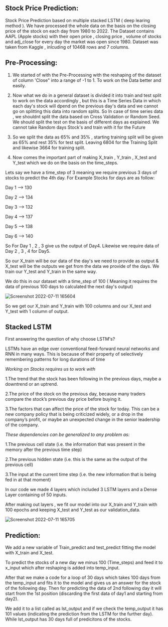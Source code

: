 
## Stock Price Prediction:

Stock Price Prediction based on multiple stacked LSTM ( deep learing method ). We have processed the whole data on the basis on the closing price of the stock on each day from 1980 to 2022.
The Dataset contains AAPL (Apple stocks) with their open price , closing price , volume of stocks and adj_close for every day the market was open since 1980.
Dataset was taken from Kaggle , inlcuding of 10468 rows and 7 columns.



## Pre-Processing:
1. We started of with the Pre-Processing with the reshaping of the dataset of column 'Close" into a range of -1 to 1. To work on the Data better and easily.

2. Now what we do in a general dataset is divided it into train and test split to work on the data accordingly , but this is a Time Series Data in which each day's stock will dpend on the previous day's data and we cannot go on splitting this data into random splits. So In case of time series data , we shouldnt split the data based on Cross Validation or Random Seed. We should split the test on the basis of different days as explained. We cannot take Random days Stock's and train with it for the Future

3. So we split the data as 65% and 35% , starting training split will be given as 65% and rest 35% for test split. Leaving 6804 for the Training Split and likewise 3664 for training split.

4. Now comes the important part of making X_train , Y_train , X_test and Y_test which we do on the basis on the time_steps.

Lets say we have a time_step of 3 meaning we require previous 3 days of stocks to predict the 4th day.
For Example Stocks for days are as follow:

Day 1 --> 130

Day 2 --> 134

Day 3 --> 132

Day 4 --> 137

Day 5 --> 138

Day 6 --> 140

So For Day 1 , 2 , 3 give us the output of Day4. Likewise we require data of Day 2 , 3 , 4 for Day5.

So our X_train will be our data of the day's we need to provide as output & X_test will be the outputs we get from the data we provide of the days.
We train our Y_test and Y_train in the same way.

We do this in our dataset with a time_step of 100 ( Meaning it requires the data of previous 100 days to calculated the next day's output)





![Screenshot 2022-07-11 165604](https://user-images.githubusercontent.com/87512533/178254202-edf37cee-5720-4524-ad45-defe5e92ef9d.png)




So we get our X_train and Y_train with 100 columns and our X_test and Y_test with 1 column of output.



## Stacked LSTM

First answering the question of why choose LSTM's?

LSTMs have an edge over conventional feed-forward neural networks and RNN in many ways. This is because of their property of selectively remembering patterns for long durations of time

*Working on Stocks requires us to work with*

1.The trend that the stock has been following in the previous days, maybe a downtrend or an uptrend.

2.The price of the stock on the previous day, because many traders compare the stock’s previous day price before buying it.

3.The factors that can affect the price of the stock for today. This can be a new company policy that is being criticized widely, or a drop in the company’s profit, or maybe an unexpected change in the senior leadership of the company.

*These dependencies can be generalized to any problem as:*

1.The previous cell state (i.e. the information that was present in the memory after the previous time step)

2.The previous hidden state (i.e. this is the same as the output of the previous cell)

3.The input at the current time step (i.e. the new information that is being fed in at that moment)


In our code we made 4 layers which included 3 LSTM layers and a Dense Layer containing of 50 inputs.

After making out layers , we fit our model into our X_train and Y_train with 100 epochs and keeping X_test and Y_test as our validation_data.




![Screenshot 2022-07-11 165705](https://user-images.githubusercontent.com/87512533/178254390-dcc61c14-e436-466b-9573-780a62b6abe1.png)




## Prediction:

We add a new variable of Train_predict and test_predict fitting the model with X_train and X_test.

To predict the stocks of a new day we minus 100 (Time_steps) and feed it to x_input which after reshaping is added into temp_input.

After that we make a code for a loop of 30 days which takes 100 days from the temp_input and fits it to the model and gives us an answer for the stock of the following day. Then for predicting the data of 2nd following day it will start from the 1st position (discarding the first data of day1 and starting from day2).

We add it to a list called as lst_output and if we check the temp_output it has 101 values (indicating the prediction from the LSTM for the further day).
While lst_output has 30 days full of predicitons of the stocks.
